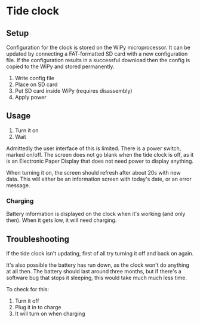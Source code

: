 Tide clock
==========


Setup
-----

Configuration for the clock is stored on the WiPy microprocessor.
It can be updated by connecting a FAT-formatted SD card with a new configuration file.
If the configuration results in a successful download then the config is copied to the WiPy and stored permanently.

1. Write config file
2. Place on SD card
3. Put SD card inside WiPy (requires disassembly)
4. Apply power

Usage
-----

1. Turn it on
2. Wait

Admittedly the user interface of this is limited.
There is a power switch, marked on/off.
The screen does not go blank when the tide clock is off, as it is an Electronic Paper Display that does not need power to display anything.

When turning it on, the screen should refresh after about 20s with new data.
This will either be an information screen with today's date, or an error message.

### Charging

Battery information is displayed on the clock when it's working (and only then).
When it gets low, it will need charging.



Troubleshooting
--------------

If the tide clock isn't updating, first of all try turning it off and back on again.

It's also possible the battery has run down, as the clock won't do anything at all then.
The battery should last around three months, but if there's a software bug that stops it sleeping, this would take much much less time.

To check for this:

1. Turn it off
2. Plug it in to charge
3. It will turn on when charging